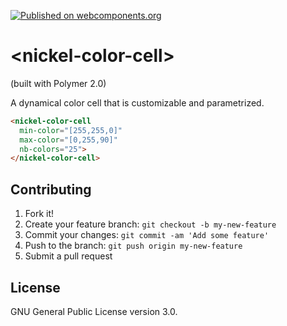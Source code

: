 [![Published on webcomponents.org](https://img.shields.io/badge/webcomponents.org-published-blue.svg?style=flat-square)](https://www.webcomponents.org/element/NicolasRichel/nickel-color-cell)

# \<nickel-color-cell\>
(built with Polymer 2.0)

A dynamical color cell that is customizable and parametrized.

<!--
```
<custom-element-demo>
  <template>
    <script src="../webcomponentsjs/webcomponents-lite.js"></script>
    <link rel="import" href="nickel-color-cell.html"/>
    <script>
      (() => {
        const levels = [0,3,6,9,12,15,18,21,24];
        let i=0;
        setInterval(() => {
          document.querySelector('nickel-color-cell').set('level', levels[i++%9]);
        }, 1200);
      })();
      function setOnHold(e) {
         document.querySelector('nickel-color-cell').set('onHold', e.target.checked);
      }
    }
    </script>
    <next-code-block></next-code-block>
    <inout id="onHold" type="checkbox" onchange="setOnHold()"/> On Hold
  </template>
</custom-element-demo>
```
-->
```html
<nickel-color-cell
  min-color="[255,255,0]"
  max-color="[0,255,90]"
  nb-colors="25">
</nickel-color-cell>
```

## Contributing

1. Fork it!
2. Create your feature branch: `git checkout -b my-new-feature`
3. Commit your changes: `git commit -am 'Add some feature'`
4. Push to the branch: `git push origin my-new-feature`
5. Submit a pull request

## License

GNU General Public License version 3.0.
